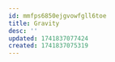 ```yaml
---
id: mmfps6850ejgvowfgll6toe
title: Gravity
desc: ''
updated: 1741837077424
created: 1741837075319
---
```

